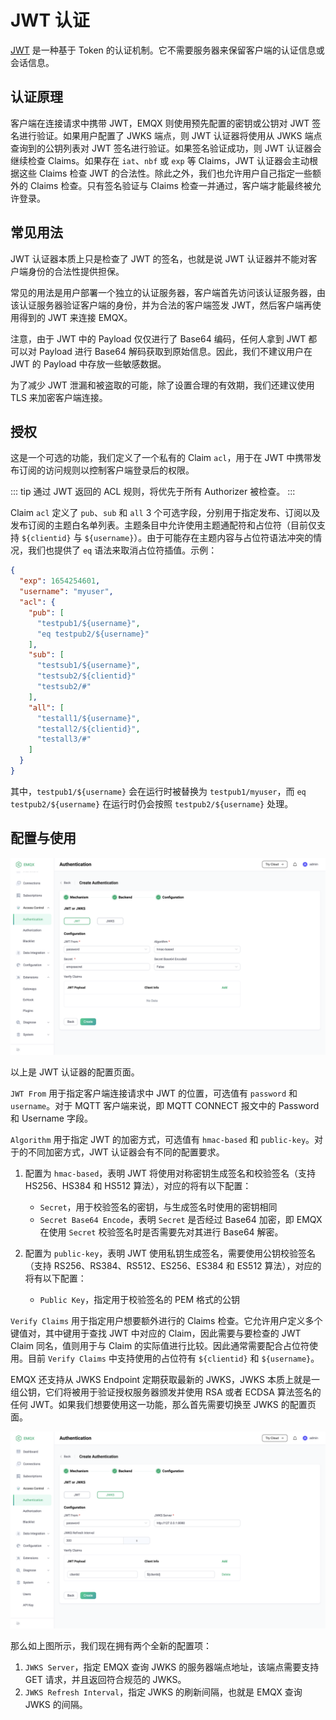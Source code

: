 # JWT 认证

[JWT](https://jwt.io/) 是一种基于 Token 的认证机制。它不需要服务器来保留客户端的认证信息或会话信息。

## 认证原理

客户端在连接请求中携带 JWT，EMQX 则使用预先配置的密钥或公钥对 JWT 签名进行验证。如果用户配置了 JWKS 端点，则 JWT 认证器将使用从 JWKS 端点查询到的公钥列表对 JWT 签名进行验证。如果签名验证成功，则 JWT 认证器会继续检查 Claims。如果存在 `iat`、`nbf` 或 `exp` 等 Claims，JWT 认证器会主动根据这些 Claims 检查 JWT 的合法性。除此之外，我们也允许用户自己指定一些额外的 Claims 检查。只有签名验证与 Claims 检查一并通过，客户端才能最终被允许登录。

## 常见用法

JWT 认证器本质上只是检查了 JWT 的签名，也就是说 JWT 认证器并不能对客户端身份的合法性提供担保。

常见的用法是用户部署一个独立的认证服务器，客户端首先访问该认证服务器，由该认证服务器验证客户端的身份，并为合法的客户端签发 JWT，然后客户端再使用得到的 JWT 来连接 EMQX。

注意，由于 JWT 中的 Payload 仅仅进行了 Base64 编码，任何人拿到 JWT 都可以对 Payload 进行 Base64 解码获取到原始信息。因此，我们不建议用户在 JWT 的 Payload 中存放一些敏感数据。

为了减少 JWT 泄漏和被盗取的可能，除了设置合理的有效期，我们还建议使用 TLS 来加密客户端连接。

## 授权

这是一个可选的功能，我们定义了一个私有的 Claim `acl`，用于在 JWT 中携带发布订阅的访问规则以控制客户端登录后的权限。

::: tip
通过 JWT 返回的 ACL 规则，将优先于所有 Authorizer 被检查。
:::

Claim `acl`  定义了 `pub`、`sub` 和 `all` 3 个可选字段，分别用于指定发布、订阅以及发布订阅的主题白名单列表。主题条目中允许使用主题通配符和占位符（目前仅支持 `${clientid}` 与 `${username}`）。由于可能存在主题内容与占位符语法冲突的情况，我们也提供了 `eq` 语法来取消占位符插值。示例：

```json
{
  "exp": 1654254601,
  "username": "myuser",
  "acl": {
    "pub": [
      "testpub1/${username}",
      "eq testpub2/${username}"
    ],
    "sub": [
      "testsub1/${username}",
      "testsub2/${clientid}"
      "testsub2/#"
    ],
    "all": [
      "testall1/${username}",
      "testall2/${clientid}",
      "testall3/#"
    ]
  }
}
```

其中，`testpub1/${username}` 会在运行时被替换为 `testpub1/myuser`，而 `eq testpub2/${username}` 在运行时仍会按照 `testpub2/${username}` 处理。

## 配置与使用

![](./assets/authn-jwt-1.png)

以上是 JWT 认证器的配置页面。

`JWT From` 用于指定客户端连接请求中 JWT 的位置，可选值有 `password` 和 `username`。对于 MQTT 客户端来说，即 MQTT CONNECT 报文中的 Password 和 Username 字段。

`Algorithm` 用于指定 JWT 的加密方式，可选值有 `hmac-based` 和 `public-key`。对于的不同加密方式，JWT 认证器会有不同的配置要求。

1. 配置为 `hmac-based`，表明 JWT 将使用对称密钥生成签名和校验签名（支持 HS256、HS384 和 HS512 算法），对应的将有以下配置：
   - `Secret`，用于校验签名的密钥，与生成签名时使用的密钥相同
   - `Secret Base64 Encode`，表明 `Secret` 是否经过 Base64 加密，即 EMQX 在使用 `Secret` 校验签名时是否需要先对其进行 Base64 解密。

2. 配置为 `public-key`，表明 JWT 使用私钥生成签名，需要使用公钥校验签名（支持 RS256、RS384、RS512、ES256、ES384 和 ES512 算法），对应的将有以下配置：
   - `Public Key`，指定用于校验签名的 PEM 格式的公钥

`Verify Claims` 用于指定用户想要额外进行的 Claims 检查。它允许用户定义多个键值对，其中键用于查找  JWT 中对应的 Claim，因此需要与要检查的 JWT Claim 同名，值则用于与 Claim 的实际值进行比较。因此通常需要配合占位符使用。目前 `Verify Claims` 中支持使用的占位符有 `${clientid}` 和 `${username}`。

EMQX 还支持从 JWKS Endpoint 定期获取最新的 JWKS，JWKS 本质上就是一组公钥，它们将被用于验证授权服务器颁发并使用 RSA 或者 ECDSA 算法签名的任何 JWT。如果我们想要使用这一功能，那么首先需要切换至 JWKS 的配置页面。

![](./assets/authn-jwt-2.png)

那么如上图所示，我们现在拥有两个全新的配置项：

1. `JWKS Server`，指定 EMQX 查询 JWKS 的服务器端点地址，该端点需要支持 GET 请求，并且返回符合规范的 JWKS。
2. `JWKS Refresh Interval`，指定 JWKS 的刷新间隔，也就是 EMQX 查询 JWKS 的间隔。
